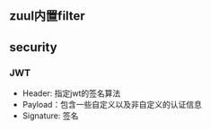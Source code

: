 ## zuul内置filter


## security
### JWT
* Header: 指定jwt的签名算法
* Payload：包含一些自定义以及非自定义的认证信息
* Signature: 签名

